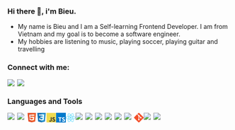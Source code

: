 ### Hi there 👋, i'm Bieu.

- My name is Bieu and I am a Self-learning Frontend Developer. I am from Vietnam and my goal is to become a software engineer.
- My hobbies are listening to music, playing soccer, playing guitar and travelling

### Connect with me:

[<img align="left" width="22px" src="https://img.icons8.com/color/344/linkedin.png"/>][LinkedIn]
[<img align="left" width="22px" src="https://img.icons8.com/fluency/344/gmail-new.png"/>][Gmail]

<br/>

### Languages and Tools

<img align="left" width="22px" src="https://img.icons8.com/color/344/webstorm.png"/>
<img align="left" width="22px" src="https://img.icons8.com/fluency/344/visual-studio-code-2019.png"/>
<img align="left" width="22px"  src="https://raw.githubusercontent.com/izumin5210/emojipack-for-devicon/master/png/html5.png"/>
<img align="left" width="22px" src="https://raw.githubusercontent.com/izumin5210/emojipack-for-devicon/master/png/css3.png"/>
<img align="left" width="22px" src="https://raw.githubusercontent.com/izumin5210/emojipack-for-devicon/master/png/javascript.png"/>
<img align="left" width="22px" src="https://raw.githubusercontent.com/github/explore/80688e429a7d4ef2fca1e82350fe8e3517d3494d/topics/typescript/typescript.png"/>
<img align="left" width="22px" src="https://raw.githubusercontent.com/izumin5210/emojipack-for-devicon/master/png/react.png"/>
<img align="left" width="22px" src="https://www.vectorlogo.zone/logos/supabase/supabase-icon.svg"/>
<img align="left" width="22px" src="https://img.icons8.com/color/344/tailwindcss.png"/>
<img align="left" width="22px" src="https://d2nir1j4sou8ez.cloudfront.net/wp-content/uploads/2021/12/nextjs-boilerplate-logo.png"/>
<img align="left" width="22px" src="https://cdn.worldvectorlogo.com/logos/vercel.svg"/>
<img align="left" width="22px" src="https://upload.wikimedia.org/wikipedia/commons/thumb/f/f1/Vitejs-logo.svg/1039px-Vitejs-logo.svg.png"/>
<img align="left" width="22px" src="https://img.icons8.com/color/452/redux.png"/>
<img align="left" width="22px" src="https://raw.githubusercontent.com/izumin5210/emojipack-for-devicon/master/png/git.png"/>
<img align="left" width="22px" src="https://www.nicepng.com/png/full/52-520535_free-files-github-github-icon-png-white.png"/>
<img align="left" width="22px" src="https://img.icons8.com/color/344/firebase.png"/>


[Gmail]:tbieu.ung@gmail.com
[LinkedIn]: https://www.linkedin.com/in/bieu-ung-trieu-960b87244/
